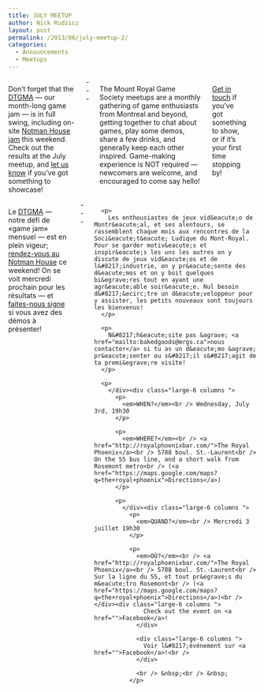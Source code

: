 ```yaml
---
title: JULY MEETUP
author: Nick Rudzicz
layout: post
permalink: /2013/06/july-meetup-2/
categories:
  - Announcements
  - Meetups
---
```

<div class="large-6 columns ">
  <p>
    Don&#8217;t forget that the <a href="http://oldforum.mrgs.ca/index.php/topic,91.0.html">DTGMA</a> &#8212; our month-long game jam &#8212; is in full swing, including on-site <a href="https://www.facebook.com/events/476211689131724/">Notman House jam</a> this weekend. Check out the results at the July meetup, and <a href="mailto:bakedgoodsSPAMTHING@ALSOSPAMTHINGmrgs.ca">let us know</a> if you&#8217;ve got something to showcase!
  </p>
---
  
  <p>
    The Mount Royal Game Society meetups are a monthly gathering of game enthusiasts from Montreal and beyond, getting together to chat about games, play some demos, share a few drinks, and generally keep each other inspired. Game-making experience is NOT required &#8212; newcomers are welcome, and encouraged to come say hello!
  </p>
  
  <p>
    <a href="mailto:bakedgoods@mrgs.ca">Get in touch</a> if you&#8217;ve got something to show, or if it&#8217;s your first time stopping by!
  </p>
  
  <p>
    </div><div class="large-6 columns ">
      <p>
        Le <a href="http://oldforum.mrgs.ca/index.php/topic,91.0.html">DTGMA</a> &#8212; notre d&eacute;fi de &laquo;game jam&raquo; mensuel &#8212; est en plein vigeur; <a href="https://www.facebook.com/events/476211689131724/">rendez-vous au Notman House</a> ce weekend! On se voit mercredi prochain pour les r&eacute;sultats &#8212; et <a href="mailto:bakedgoodsSPAMTHING@ALSOSPAMTHINGmrgs.ca">faites-nous signe</a> si vous avez des d&eacute;mos &agrave; pr&eacute;senter!
      </p>
---
      
      <p>
        Les enthousiastes de jeux vid&eacute;o de Montr&eacute;al, et ses alentours, se rassemblent chaque mois aux rencontres de la Soci&eacute;t&eacute; Ludique du Mont-Royal. Pour se garder motiv&eacute;s et inspir&eacute;s les uns les autres on y discute de jeux vid&eacute;os et de l&#8217;industrie, on y pr&eacute;sente des d&eacute;mos et on y boit quelques bi&egrave;res tout en ayant une agr&eacute;able soir&eacute;e. Nul besoin d&#8217;&ecirc;tre un d&eacute;veloppeur pour y assister, les petits nouveaux sont toujours les bienvenus!
      </p>
      
      <p>
        N&#8217;h&eacute;site pas &agrave; <a href="mailto:bakedgoods@mrgs.ca">nous contacter</a> si tu as un d&eacute;mo &agrave; pr&eacute;senter ou s&#8217;il s&#8217;agit de ta premi&egrave;re visite!
      </p>
      
      <p>
        </div><div class="large-6 columns ">
          <p>
            <em>WHEN?</em><br /> Wednesday, July 3rd, 19h30
          </p>
          
          <p>
            <em>WHERE?</em><br /> <a href="http://royalphoenixbar.com/">The Royal Phoenix</a><br /> 5788 boul. St.-Laurent<br /> On the 55 bus line, and a short walk from Rosemont metro<br /> (<a href="https://maps.google.com/maps?q=the+royal+phoenix">Directions</a>)
          </p>
          
          <p>
            </div><div class="large-6 columns ">
              <p>
                <em>QUAND?</em><br /> Mercredi 3 juillet 19h30
              </p>
              
              <p>
                <em>OÙ?</em><br /> <a href="http://royalphoenixbar.com/">The Royal Phoenix</a><br /> 5788 boul. St.-Laurent<br /> Sur la ligne du 55, et tout pr&egrave;s du m&eacute;tro Rosemont<br /> (<a href="https://maps.google.com/maps?q=the+royal+phoenix">Directions</a>)<br /> </div><div class="large-6 columns ">
                  Check out the event on <a href="">Facebook</a>!
                </div>
                
                <div class="large-6 columns ">
                  Voir l&#8217;événement sur <a href="">Facebook</a>!<br />
                </div>
                
                <br /> &nbsp;<br /> &nbsp;
              </p>